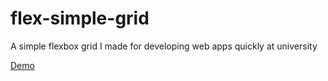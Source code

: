 # flex-simple-grid
A simple flexbox grid I made for developing web apps quickly at university

[Demo](https://jamieomaguire.github.io/flex-simple-grid/)
